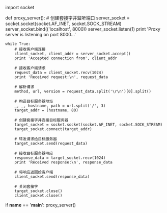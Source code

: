 import socket

def proxy_server():
    # 创建套接字并监听端口
    server_socket = socket.socket(socket.AF_INET, socket.SOCK_STREAM)
    server_socket.bind(('localhost', 8000))
    server_socket.listen(1)
    print 'Proxy server is listening on port 8000...'

    while True:
        # 接收客户端连接
        client_socket, client_addr = server_socket.accept()
        print 'Accepted connection from', client_addr

        # 接收客户端请求
        request_data = client_socket.recv(1024)
        print 'Received request:\n', request_data

        # 解析请求
        method, url, version = request_data.split('\r\n')[0].split()

        # 构造目标服务器地址
        _, _, hostname, path = url.split('/', 3)
        target_addr = (hostname, 80)

        # 创建套接字并连接目标服务器
        target_socket = socket.socket(socket.AF_INET, socket.SOCK_STREAM)
        target_socket.connect(target_addr)

        # 转发请求给目标服务器
        target_socket.send(request_data)

        # 接收目标服务器响应
        response_data = target_socket.recv(1024)
        print 'Received response:\n', response_data

        # 将响应返回给客户端
        client_socket.send(response_data)

        # 关闭套接字
        target_socket.close()
        client_socket.close()

if __name__ == '__main__':
    proxy_server()
